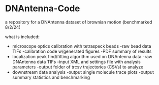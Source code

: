 # DNAntenna-Code
a repository for a DNAntenna dataset of brownian motion (benchmarked 8/2/24)

what is included:
* microscope optics calibration with tetraspeck beads
  -raw bead data TIFs
  -calibration code w/generated figures
  -PDF summary of results
* localization peak find/fitting algorithm used on DNAntenna data
  -raw DNAntenna data TIFs
  -input XML and settings file with analysis parameters
  -output folder of trcsv trajectories (CSVs) to analyze 
* downstream data analysis
  -output single molecule trace plots 
  -output summary statistics and benchmarking
